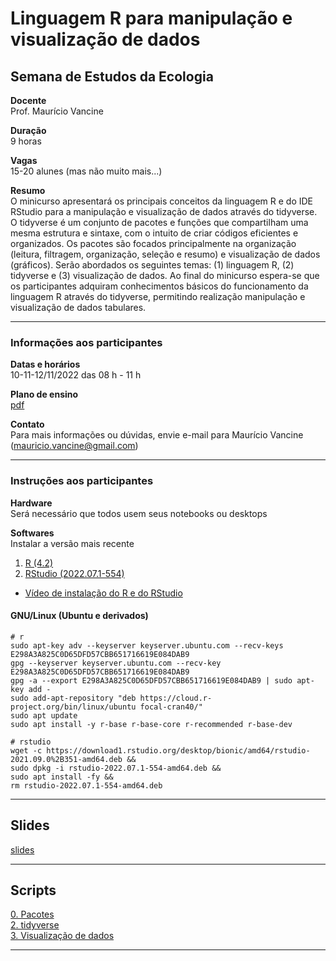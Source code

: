 # Linguagem R para manipulação e visualização de dados

## Semana de Estudos da Ecologia

**Docente**  
Prof. Maurício Vancine

**Duração**  
9 horas

**Vagas**  
15-20 alunes (mas não muito mais...)

**Resumo**  
O minicurso apresentará os principais conceitos da linguagem R e do IDE RStudio para a manipulação e visualização de dados através do tidyverse. O tidyverse é um conjunto de pacotes e funções que compartilham uma mesma estrutura e sintaxe, com o intuito de criar códigos eficientes e organizados. Os pacotes são focados principalmente na organização (leitura, filtragem, organização, seleção e resumo) e visualização de dados (gráficos). Serão abordados os seguintes temas: (1) linguagem R, (2) tidyverse e (3) visualização de dados. Ao final do minicurso espera-se que os participantes adquiram conhecimentos básicos do funcionamento da linguagem R através do tidyverse, permitindo realização manipulação e visualização de dados tabulares.

---

### Informações aos participantes

**Datas e horários**  
10-11-12/11/2022 das 08 h - 11 h

**Plano de ensino**  
[pdf](https://raw.githubusercontent.com/mauriciovancine/workshop-intro-r/master/00_plano_ensino/plano_ensino_workshop_r_introduction.pdf)

**Contato**  
Para mais informações ou dúvidas, envie e-mail para Maurício Vancine (mauricio.vancine@gmail.com)

---

### Instruções aos participantes

**Hardware**  
Será necessário que todos usem seus notebooks ou desktops

**Softwares**  
Instalar a versão mais recente

1. [R (4.2)](https://www.r-project.org)
2. [RStudio (2022.07.1-554)](https://www.rstudio.com)

- [Vídeo de instalação do R e do RStudio](https://youtu.be/l1bWvZMNMCM)

#### GNU/Linux (Ubuntu e derivados)

```
# r
sudo apt-key adv --keyserver keyserver.ubuntu.com --recv-keys E298A3A825C0D65DFD57CBB651716619E084DAB9
gpg --keyserver keyserver.ubuntu.com --recv-key E298A3A825C0D65DFD57CBB651716619E084DAB9
gpg -a --export E298A3A825C0D65DFD57CBB651716619E084DAB9 | sudo apt-key add -
sudo add-apt-repository "deb https://cloud.r-project.org/bin/linux/ubuntu focal-cran40/"
sudo apt update
sudo apt install -y r-base r-base-core r-recommended r-base-dev

# rstudio
wget -c https://download1.rstudio.org/desktop/bionic/amd64/rstudio-2021.09.0%2B351-amd64.deb &&
sudo dpkg -i rstudio-2022.07.1-554-amd64.deb &&
sudo apt install -fy && 
rm rstudio-2022.07.1-554-amd64.deb
```

---

## Slides

[slides](https://mauriciovancine.github.io/workshop-intro-r/01_slides/slides#/)

---

## Scripts

[0. Pacotes](https://github.com/mauriciovancine/workshop-r-introduction/blob/master/02_scripts/00_script_r_introduction.R) <br>
[2. tidyverse](https://github.com/mauriciovancine/workshop-r-introduction/blob/master/02_scripts/02_script_r_introduction.R) <br>
[3. Visualização de dados](https://github.com/mauriciovancine/workshop-r-introduction/blob/master/02_scripts/03_script_r_introduction.R)

---
